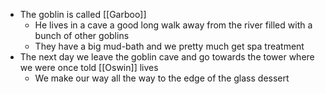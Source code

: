 - The goblin is called [[Garboo]]
	- He lives in a cave a good long walk away from the river filled with a bunch of other goblins
	- They have a big mud-bath and we pretty much get spa treatment
- The next day we leave the goblin cave and go towards the tower where we were once told [[Oswin]] lives
	- We make our way all the way to the edge of the glass dessert